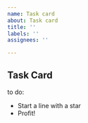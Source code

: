 ```yaml
---
name: Task card
about: Task card
title: ''
labels: ''
assignees: ''

---
```


## Task Card

to do:

* Start a line with a star
* Profit!
